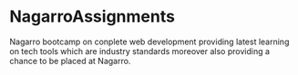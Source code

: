 # NagarroAssignments

Nagarro bootcamp on conplete web development providing latest learning on tech tools which are industry standards moreover also providing a chance to be placed at Nagarro.
